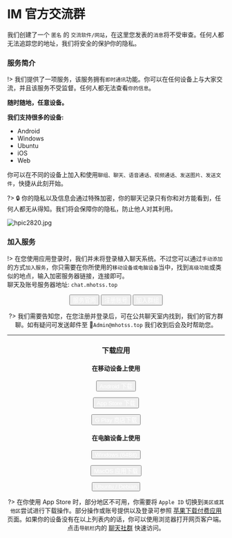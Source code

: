 # <i class="far fa-comments"></i> IM 官方交流群
我们创建了一个 `匿名` 的  `交流软件/网站`，在这里您发表的`消息`将不受审查。任何人都无法追踪您的地址，我们将安全的保护你的隐私。

### <i class="fas fa-atlas"></i> 服务简介
!> 我们提供了一项服务，该服务拥有`即时通讯`功能。你可以在任何设备上与大家交流，并且该服务不受监督。任何人都无法查看`你的信息`。


<!-- panels:start -->
<!-- div:title-panel -->

**<i class="fas fa-user-shield"></i> 随时随地，任意设备。**

<!-- div:left-panel -->


**我们支持很多的设备:**  
*  <i class="fab fa-android"></i> Android  
*  <i class="fab fa-windows"></i> Windows  
*  <i class="fab fa-ubuntu"></i> Ubuntu  
*  <i class="fab fa-apple"></i> iOS  
*  <i class="fab fa-chrome"></i> Web  

你可以在不同的设备上加入和使用`聊组、聊天、语音通话、视频通话、发送图片、发送文件`，快捷从此刻开始。  

?> 🔒 你的隐私以及信息会通过特殊加密，你的聊天记录只有你和对方能看到，任何人都无从得知。我们将会保障你的隐私，防止他人对其利用。

<!-- div:right-panel -->

  ![hpic2820.jpg](https://i.loli.net/2021/08/18/wAXhCaOYInJ9yqR.jpg)

<!-- panels:end -->

### <i class="fas fa-thumbs-up"></i> 加入服务
!> <i class="fas fa-user-tag"></i> 在您使用应用登录时，我们并未将登录植入聊天系统。不过您可以通过`手动添加`的方式`加入服务`，你只需要在你所使用的`移动设备或电脑设备`当中，找到`高级功能`或类似的地点，输入加密服务器链接，连接即可。  
<i class="fas fa-user-alt"></i> 聊天及账号服务器地址: `chat.mhotss.top`

<div align=center>
<button class="button button-glow button-rounded button-highlight"><i class="fas fa-glasses"></i><a href="https://im.mhotss.top" style="color:#FFFFFF;TEXT-DECORATION: none">  服务官网</a></button>
<button class="button button-glow button-rounded button-highlight"><i class="fas fa-user-plus"></i><a href="https://im.mhotss.top/#/register" style="color:#FFFFFF;TEXT-DECORATION: none">  注册账号</a></button>
<button class="button button-glow button-rounded button-highlight"><i class="fas fa-layer-group"></i><a href="https://matrix.to/#/#hots:chat.mhotss.top" style="color:#FFFFFF;TEXT-DECORATION: none">  加入群组</a></button></</div>

?> 我们需要告知您，在您注册并登录后，可在公共聊天室内找到，我们的官方群聊。如有疑问可发送邮件至 :email:`Admin@mhotss.top` 我们收到后会及时帮助您。

---

### <i class="fas fa-download"></i> 下载应用

<!-- panels:start -->

<!-- div:left-panel -->

<h4><i class="fas fa-mobile"></i>  在移动设备上使用</h3>

<button class="button button-pill button-primary"><i class="fab fa-android"></i><a href="https://f-droid.org/repo/im.vector.app_40101140.apk" style="color:#FFFFFF;TEXT-DECORATION: none">  Android 下载</a></button>

<button class="button button-pill button-primary"><i class="fab fa-app-store-ios"></i><a href="https://apps.apple.com/app/vector/id1083446067" style="color:#FFFFFF;TEXT-DECORATION: none"> App Store  下载</a></button>

<button class="button button-pill button-primary"><i class="fab fa-windows"></i><a href="https://play.google.com/store/apps/details?id=im.vector.app" style="color:#FFFFFF;TEXT-DECORATION: none"> G Play 商店下载</a></button>


<!-- div:right-panel -->

<h4><i class="fas fa-desktop"></i>  在电脑设备上使用</h3>

<button class="button button-glow button-rounded button-raised button-primary"><a href="https://packages.riot.im/desktop/install/win32/x64/Element%20Setup.exe" style="color:#FFFFFF;TEXT-DECORATION: none"><i class="fab fa-windows"></i> Windows (64Bit)</a></button>

<button class="button button-glow button-rounded button-raised button-primary"><a href="https://packages.riot.im/desktop/install/macos/Element.dmg" style="color:#FFFFFF;TEXT-DECORATION: none"><i class="fab fa-apple"></i> MacOS 应用下载</a></button>

<button class="button button-glow button-rounded button-raised button-primary"><a href="#/tag/Linux.md" style="color:#FFFFFF;TEXT-DECORATION: none"><i class="fab fa-ubuntu"></i> Ubuntu / Debian</a></button>

<!-- panels:end -->

?> 在你使用 <i class="fab fa-app-store-ios"></i>App Store 时，部分地区不可用，你需要将 `Apple ID` 切换到`美区或其他区`尝试进行下载操作。部分操作或账号提供以及登录可参照 [苹果下载付费应用](/tag/ios.md) 页面。如果你的设备没有在以上列表内的话，你可以使用浏览器打开网页客户端。点击`导航栏`内的 [聊天社群](https://im.mhotss.top) 快速访问。




